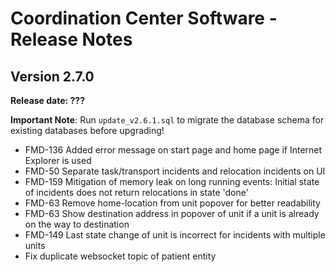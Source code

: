 # Coordination Center Software - Release Notes

## Version 2.7.0

**Release date: ???**

**Important Note**: Run `update_v2.6.1.sql` to migrate the database schema for existing databases before upgrading!

* FMD-136 Added error message on start page and home page if Internet Explorer is used
* FMD-50 Separate task/transport incidents and relocation incidents on UI
* FMD-159 Mitigation of memory leak on long running events: Initial state of incidents does not return relocations in state 'done'
* FMD-63 Remove home-location from unit popover for better readability
* FMD-63 Show destination address in popover of unit if a unit is already on the way to destination
* FMD-149 Last state change of unit is incorrect for incidents with multiple units
* Fix duplicate websocket topic of patient entity
